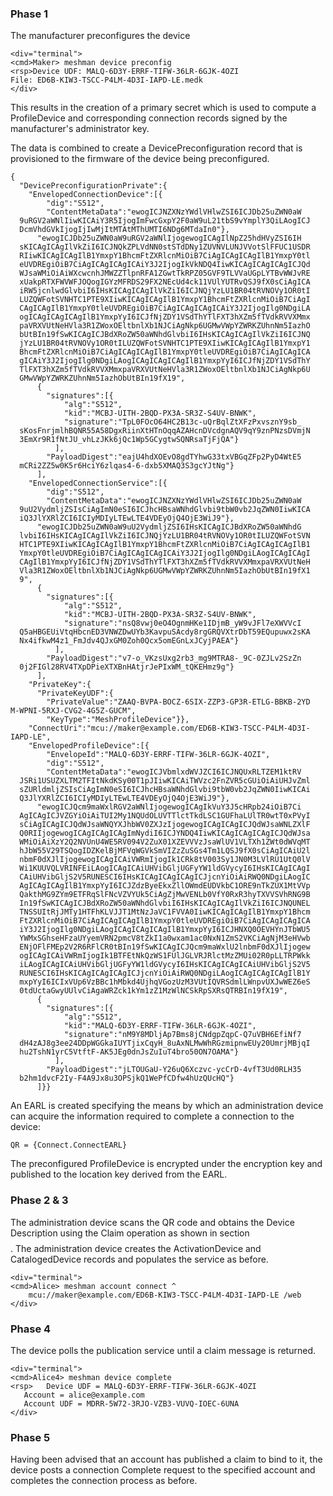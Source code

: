 
### Phase 1

The manufacturer preconfigures the device


~~~~
<div="terminal">
<cmd>Maker> meshman device preconfig
<rsp>Device UDF: MALQ-6D3Y-ERRF-TIFW-36LR-6GJK-4OZI
File: ED6B-KIW3-TSCC-P4LM-4D3I-IAPD-LE.medk
</div>
~~~~

This results in the creation of a primary secret which is used to compute a ProfileDevice
and corresponding connection records signed by the manufacturer's administrator key.

The data is combined to create a DevicePreconfiguration record that is provisioned to
the firmware of the device being preconfigured.

~~~~
{
  "DevicePreconfigurationPrivate":{
    "EnvelopedConnectionDevice":[{
        "dig":"S512",
        "ContentMetaData":"ewogICJNZXNzYWdlVHlwZSI6ICJDb25uZWN0aW
  9uRGV2aWNlIiwKICAiY3R5IjogImFwcGxpY2F0aW9uL21tbS9vYmplY3QiLAogICJ
  DcmVhdGVkIjogIjIwMjItMTAtMThUMTI6NDg6MTdaIn0"},
      "ewogICJDb25uZWN0aW9uRGV2aWNlIjogewogICAgIlNpZ25hdHVyZSI6IH
  sKICAgICAgIlVkZiI6ICJNQkZPLVdNN0stSTdDNy1ZUVNVLUNJVVotSlFFUC1USDR
  RIiwKICAgICAgIlB1YmxpY1BhcmFtZXRlcnMiOiB7CiAgICAgICAgIlB1YmxpY0tl
  eUVDREgiOiB7CiAgICAgICAgICAiY3J2IjogIkVkNDQ4IiwKICAgICAgICAgICJQd
  WJsaWMiOiAiWXcwcnhJMWZZTlpnRFA1ZGwtTkRPZ05GVF9TLVVaUGpLYTBvWWJvRE
  xUakpRTXFWVWFJOQogIGYzMFRDS29FX2NEcUd4ck11VUlYUTRvQSJ9fX0sCiAgICA
  iRW5jcnlwdGlvbiI6IHsKICAgICAgIlVkZiI6ICJNQjYzLU1BR04tRVNOVy1OR0tI
  LUZQWFotSVNHTC1PTE9XIiwKICAgICAgIlB1YmxpY1BhcmFtZXRlcnMiOiB7CiAgI
  CAgICAgIlB1YmxpY0tleUVDREgiOiB7CiAgICAgICAgICAiY3J2IjogIlg0NDgiLA
  ogICAgICAgICAgIlB1YmxpYyI6ICJfNjZDY1VSdThYTlFXT3hXZm5fTVdkRVVXMmx
  paVRXVUtNeHVla3R1ZWoxOEltbnlXb1NJCiAgNkp6UGMwVWpYZWRKZUhnNm5IazhO
  bUtBIn19fSwKICAgICJBdXRoZW50aWNhdGlvbiI6IHsKICAgICAgIlVkZiI6ICJNQ
  jYzLU1BR04tRVNOVy1OR0tILUZQWFotSVNHTC1PTE9XIiwKICAgICAgIlB1YmxpY1
  BhcmFtZXRlcnMiOiB7CiAgICAgICAgIlB1YmxpY0tleUVDREgiOiB7CiAgICAgICA
  gICAiY3J2IjogIlg0NDgiLAogICAgICAgICAgIlB1YmxpYyI6ICJfNjZDY1VSdThY
  TlFXT3hXZm5fTVdkRVVXMmxpaVRXVUtNeHVla3R1ZWoxOEltbnlXb1NJCiAgNkp6U
  GMwVWpYZWRKZUhnNm5IazhObUtBIn19fX19",
      {
        "signatures":[{
            "alg":"S512",
            "kid":"MCBJ-UITH-2BQD-PX3A-SR3Z-S4UV-BNWK",
            "signature":"TpL0FOcO64HC2B13c-uQrBqlZtXFzPxvsznY9sb_
  sKosFnrjmlhBQNR55A58DgxRiinXtHTnOqqAZAHcnDVcdgnAQV9qY9znPNzsDVmjN
  3EmXr9R1fNtJU_vhLzJKk6jQc1Wp5GCygtwSQNRsaTjFjQA"}
          ],
        "PayloadDigest":"eajU4hdXOEvO8gdTYhwG33txVBGqZFp2PyD4WtE5
  mCRi2ZZ5w0K5r6HciY6zlqas4-6-dxb5XMAQ3S3gcYJtNg"}
      ],
    "EnvelopedConnectionService":[{
        "dig":"S512",
        "ContentMetaData":"ewogICJNZXNzYWdlVHlwZSI6ICJDb25uZWN0aW
  9uU2VydmljZSIsCiAgImN0eSI6ICJhcHBsaWNhdGlvbi9tbW0vb2JqZWN0IiwKICA
  iQ3JlYXRlZCI6ICIyMDIyLTEwLTE4VDEyOjQ4OjE3WiJ9"},
      "ewogICJDb25uZWN0aW9uU2VydmljZSI6IHsKICAgICJBdXRoZW50aWNhdG
  lvbiI6IHsKICAgICAgIlVkZiI6ICJNQjYzLU1BR04tRVNOVy1OR0tILUZQWFotSVN
  HTC1PTE9XIiwKICAgICAgIlB1YmxpY1BhcmFtZXRlcnMiOiB7CiAgICAgICAgIlB1
  YmxpY0tleUVDREgiOiB7CiAgICAgICAgICAiY3J2IjogIlg0NDgiLAogICAgICAgI
  CAgIlB1YmxpYyI6ICJfNjZDY1VSdThYTlFXT3hXZm5fTVdkRVVXMmxpaVRXVUtNeH
  Vla3R1ZWoxOEltbnlXb1NJCiAgNkp6UGMwVWpYZWRKZUhnNm5IazhObUtBIn19fX1
  9",
      {
        "signatures":[{
            "alg":"S512",
            "kid":"MCBJ-UITH-2BQD-PX3A-SR3Z-S4UV-BNWK",
            "signature":"nsQ8vwj0eO4OgnmHKe1IDjmB_yW9vJFl7eXWVVcI
  Q5aHBGEUiVtqHbcnED3VNWZDwUYb3KavpuSAcdy8rgGRQVXtrDbT59EQupuwx2sKA
  Nx4ifkwM4z1_FmJdv4QJxGM0Zoh0Qcx5omEGnLxJCyjPAEA"}
          ],
        "PayloadDigest":"v7-o_VKzsUxg2rb3_mg9MTRA8-_9C-0ZJLv2SzZn
  0j2FIGl28RV4TXpDPieXTXBnHAtjrJePIxWM_tQKEHmz9g"}
      ],
    "PrivateKey":{
      "PrivateKeyUDF":{
        "PrivateValue":"ZAAQ-BVPA-BOCZ-6SIX-ZZP3-GP3R-ETLG-BBKB-2YD
M-WPNI-5RXJ-CVG2-4G5Z-GUCM",
        "KeyType":"MeshProfileDevice"}},
    "ConnectUri":"mcu://maker@example.com/ED6B-KIW3-TSCC-P4LM-4D3I-
IAPD-LE",
    "EnvelopedProfileDevice":[{
        "EnvelopeId":"MALQ-6D3Y-ERRF-TIFW-36LR-6GJK-4OZI",
        "dig":"S512",
        "ContentMetaData":"ewogICJVbmlxdWVJZCI6ICJNQUxRLTZEM1ktRV
  JSRi1USUZXLTM2TFItNkdKSy00T1pJIiwKICAiTWVzc2FnZVR5cGUiOiAiUHJvZml
  sZURldmljZSIsCiAgImN0eSI6ICJhcHBsaWNhdGlvbi9tbW0vb2JqZWN0IiwKICAi
  Q3JlYXRlZCI6ICIyMDIyLTEwLTE4VDEyOjQ4OjE3WiJ9"},
      "ewogICJQcm9maWxlRGV2aWNlIjogewogICAgIkVuY3J5cHRpb24iOiB7Ci
  AgICAgICJVZGYiOiAiTUI2My1NQUdOLUVTTlctTkdLSC1GUFhaLUlTR0wtT0xPVyI
  sCiAgICAgICJQdWJsaWNQYXJhbWV0ZXJzIjogewogICAgICAgICJQdWJsaWNLZXlF
  Q0RIIjogewogICAgICAgICAgImNydiI6ICJYNDQ4IiwKICAgICAgICAgICJQdWJsa
  WMiOiAiXzY2Q2NVUnU4WE5RV094V2ZuX01XZEVVVzJsaWlUV1VLTXh1ZWt0dWVqMT
  hJbW55V29TSQogIDZKelBjMFVqWGVkSmVIZzZuSGs4Tm1LQSJ9fX0sCiAgICAiU2l
  nbmF0dXJlIjogewogICAgICAiVWRmIjogIk1CRk8tV003Sy1JN0M3LVlRU1UtQ0lV
  Wi1KUUVQLVRINFEiLAogICAgICAiUHVibGljUGFyYW1ldGVycyI6IHsKICAgICAgI
  CAiUHVibGljS2V5RUNESCI6IHsKICAgICAgICAgICJjcnYiOiAiRWQ0NDgiLAogIC
  AgICAgICAgIlB1YmxpYyI6ICJZdzByeEkxZllOWmdEUDVkbC1ORE9nTkZUX1MtVVp
  QakthMG9ZYm9ETFRqSlFNcVZVYUk5CiAgZjMwVENLb0VfY0RxR3hyTXVVSVhRNG9B
  In19fSwKICAgICJBdXRoZW50aWNhdGlvbiI6IHsKICAgICAgIlVkZiI6ICJNQUNEL
  TNSSUItRjJMTy1HTFhKLVJJT1MtNzJaVC1FVVA0IiwKICAgICAgIlB1YmxpY1Bhcm
  FtZXRlcnMiOiB7CiAgICAgICAgIlB1YmxpY0tleUVDREgiOiB7CiAgICAgICAgICA
  iY3J2IjogIlg0NDgiLAogICAgICAgICAgIlB1YmxpYyI6ICJHNXQ0OEVHYnJTbWU5
  YWMxSGhseHFzaUYyemVRN2pmcV8tZkI1a0wxam1ac0NxN1ZmS2VKCiAgNjM3eHVwb
  ENjOFlFMEp2V2R6RFlCR0tBIn19fSwKICAgICJQcm9maWxlU2lnbmF0dXJlIjogew
  ogICAgICAiVWRmIjogIk1BTFEtNkQzWS1FUlJGLVRJRlctMzZMUi02R0pLLTRPWkk
  iLAogICAgICAiUHVibGljUGFyYW1ldGVycyI6IHsKICAgICAgICAiUHVibGljS2V5
  RUNESCI6IHsKICAgICAgICAgICJjcnYiOiAiRWQ0NDgiLAogICAgICAgICAgIlB1Y
  mxpYyI6ICIxVUp6VzBBc1hMbkd4UjhqVGozUzM3VUtIQVRSdmlLWnpvUXJwWEZ6eS
  0tdUctaGwyUUlvCiAgaWRZck1kYm1zZ1MzWlNCSkRpSXRsQTRBIn19fX19",
      {
        "signatures":[{
            "alg":"S512",
            "kid":"MALQ-6D3Y-ERRF-TIFW-36LR-6GJK-4OZI",
            "signature":"nM9Y8MDljAp7Bms8jCNdgpZqpC-Q7uVBH6EfiNf7
  dH4zAJ8g3ee24DDpWGGkaIUYTjixCqyH_8uAxNLMwWhRGzmipnwEUy20UmrjMBjqI
  hu2TshN1yrC5VtftF-AK5JEg0dnJsZuIuT4bro50ON7OAMA"}
          ],
        "PayloadDigest":"jLTOUGaU-Y26uQ6Xczvc-ycCrD-4vfT3Ud0RLH35
  b2hm1dvcF2Iy-F4A9Jx8u3OPSjkQ1WePfCDfw4hUzQUcHQ"}
      ]}}
~~~~

An EARL is created specifying the means by which an administration device can acquire the
information required to complete a connection to the device:

~~~~
QR = {Connect.ConnectEARL}
~~~~

The preconfigured ProfileDevice is encrypted under the encryption key and published to
the location key derived from the EARL.


### Phase 2 & 3

The administration device scans the QR code and obtains the Device Description using
the Claim operation as shown in section $$$$. The administration device creates the 
ActivationDevice and CatalogedDevice records and populates the service as before.


~~~~
<div="terminal">
<cmd>Alice> meshman account connect ^
    mcu://maker@example.com/ED6B-KIW3-TSCC-P4LM-4D3I-IAPD-LE /web
</div>
~~~~

### Phase 4

The device polls the publication service until a claim message is returned.


~~~~
<div="terminal">
<cmd>Alice4> meshman device complete
<rsp>   Device UDF = MALQ-6D3Y-ERRF-TIFW-36LR-6GJK-4OZI
   Account = alice@example.com
   Account UDF = MDRR-5W72-3RJO-VZB3-VUVQ-IOEC-6UNA
</div>
~~~~

### Phase 5

Having been advised that an account has published a claim to bind to it, the device
posts a connection Complete request to the specified account and completes the
connection process as before.

